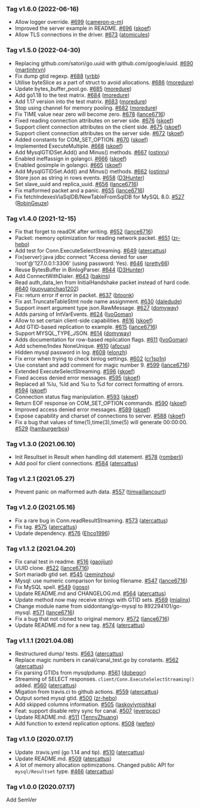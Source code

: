 ### Tag v1.6.0 (2022-06-16)
* Allow logger override. [#699](https://github.com/892294101/go-mysql/pull/699) ([cameron-p-m](https://github.com/cameron-p-m))
* Improved the server example in README. [#696](https://github.com/892294101/go-mysql/pull/696) ([skoef](https://github.com/skoef))
* Allow TLS connections in the driver. [#673](https://github.com/892294101/go-mysql/pull/673) ([atomicules](https://github.com/atomicules))

### Tag v1.5.0 (2022-04-30)
* Replacing github.com/satori/go.uuid with github.com/google/uuid. [#690](https://github.com/892294101/go-mysql/pull/690) ([martinhrvn](https://github.com/martinhrvn))
* Fix dump gtid regexp. [#688](https://github.com/892294101/go-mysql/pull/688) ([yrbb](https://github.com/yrbb))
* Utilise byteSlice as a part of struct to avoid allocations. [#686](https://github.com/892294101/go-mysql/pull/686) ([moredure](https://github.com/moredure))
* Update bytes_buffer_pool.go. [#685](https://github.com/892294101/go-mysql/pull/685) ([moredure](https://github.com/moredure))
* Add go1.18 to the test matrix. [#684](https://github.com/892294101/go-mysql/pull/684) ([moredure](https://github.com/moredure))
* Add 1.17 version into the test matrix. [#683](https://github.com/892294101/go-mysql/pull/683) ([moredure](https://github.com/moredure))
* Stop using channel for memory pooling. [#682](https://github.com/892294101/go-mysql/pull/682) ([moredure](https://github.com/moredure))
* Fix TIME value near zero will become zero. [#678](https://github.com/892294101/go-mysql/pull/678) ([lance6716](https://github.com/lance6716))
* Fixed reading connection attributes on server side. [#676](https://github.com/892294101/go-mysql/pull/676) ([skoef](https://github.com/skoef))
* Support client connection attributes on the client side. [#675](https://github.com/892294101/go-mysql/pull/675) ([skoef](https://github.com/skoef))
* Support client connection attributes on the server side. [#672](https://github.com/892294101/go-mysql/pull/672) ([skoef](https://github.com/skoef))
* Added constants for COM_SET_OPTION. [#670](https://github.com/892294101/go-mysql/pull/670) ([skoef](https://github.com/skoef))
* Implemented ExecuteMultiple. [#668](https://github.com/892294101/go-mysql/pull/668) ([skoef](https://github.com/skoef))
* Add MysqlGTIDSet.Add() and Minus() methods. [#667](https://github.com/892294101/go-mysql/pull/667) ([ostinru](https://github.com/ostinru))
* Enabled ineffassign in golangci. [#666](https://github.com/892294101/go-mysql/pull/666) ([skoef](https://github.com/skoef))
* Enabled gosimple in golangci. [#665](https://github.com/892294101/go-mysql/pull/665) ([skoef](https://github.com/skoef))
* Add MysqlGTIDSet.Add() and Minus() methods. [#662](https://github.com/892294101/go-mysql/pull/662) ([ostinru](https://github.com/ostinru))
* Store json as string in rows events. [#658](https://github.com/892294101/go-mysql/pull/658) ([D3Hunter](https://github.com/D3Hunter))
* Set slave_uuid and replica_uuid. [#656](https://github.com/892294101/go-mysql/pull/656) ([lance6716](https://github.com/lance6716))
* Fix malformed packet and a panic. [#655](https://github.com/892294101/go-mysql/pull/655) ([lance6716](https://github.com/lance6716))
* Fix fetchIndexesViaSqlDB/NewTableFromSqlDB for MySQL 8.0. [#527](https://github.com/892294101/go-mysql/pull/527) ([RobinGeuze](https://github.com/RobinGeuze))

### Tag v1.4.0 (2021-12-15)
* Fix that forget to readOK after writing. [#652](https://github.com/892294101/go-mysql/pull/652) ([lance6716](https://github.com/lance6716))
* Packet: memory optimization for reading network packet. [#651](https://github.com/892294101/go-mysql/pull/651) ([zr-hebo](https://github.com/zr-hebo))
* Add test for Conn.ExecuteSelectStreaming. [#649](https://github.com/892294101/go-mysql/pull/649) ([atercattus](https://github.com/atercattus))
* Fix(server):java jdbc connect "Access denied for user 'root'@'127.0.0.1:3306' (using password: Yes). [#646](https://github.com/892294101/go-mysql/pull/646) ([pretty66](https://github.com/pretty66))
* Reuse BytesBuffer in BinlogParser. [#644](https://github.com/892294101/go-mysql/pull/644) ([D3Hunter](https://github.com/D3Hunter))
* Add ConnectWithDialer. [#643](https://github.com/892294101/go-mysql/pull/643) ([bakins](https://github.com/bakins))
* Read auth_data_len from InitialHandshake packet instead of hard code. [#640](https://github.com/892294101/go-mysql/pull/640) ([guoyuanchao1202](https://github.com/guoyuanchao1202))
* Fix: return error if error in packet. [#637](https://github.com/892294101/go-mysql/pull/637) ([btoonk](https://github.com/btoonk))
* Fix ast.TruncateTableStmt node name assignment. [#630](https://github.com/892294101/go-mysql/pull/630) ([daledude](https://github.com/daledude))
* Support insert argument type json.RawMessage. [#627](https://github.com/892294101/go-mysql/pull/627) ([domyway](https://github.com/domyway))
* Adds parsing of IntVarEvents. [#624](https://github.com/892294101/go-mysql/pull/624) ([IvoGoman](https://github.com/IvoGoman))
* Allow to set certain client-side capabilities. [#616](https://github.com/892294101/go-mysql/pull/616) ([skoef](https://github.com/skoef))
* Add GTID-based replication to example. [#615](https://github.com/892294101/go-mysql/pull/615) ([lance6716](https://github.com/lance6716))
* Support MYSQL_TYPE_JSON. [#614](https://github.com/892294101/go-mysql/pull/614) ([domyway](https://github.com/domyway))
* Adds documentation for row-based replication flags. [#611](https://github.com/892294101/go-mysql/pull/611) ([IvoGoman](https://github.com/IvoGoman))
* Add scheme/Index NoneUnique. [#610](https://github.com/892294101/go-mysql/pull/610) ([afocus](https://github.com/afocus))
* Hidden mysql password in log. [#608](https://github.com/892294101/go-mysql/pull/608) ([elonzh](https://github.com/elonzh))
* Fix error when trying to check binlog settings. [#602](https://github.com/892294101/go-mysql/pull/602) ([cr1sp1n](https://github.com/cr1sp1n))
* Use constant and add comment for magic number 9. [#599](https://github.com/892294101/go-mysql/pull/599) ([lance6716](https://github.com/lance6716))
* Extended ExecuteSelectStreaming. [#596](https://github.com/892294101/go-mysql/pull/596) ([skoef](https://github.com/skoef))
* Fixed access denied error messages. [#595](https://github.com/892294101/go-mysql/pull/595) ([skoef](https://github.com/skoef))
* Replaced all %lu, %ld and %u to %d for correct formatting of errors. [#594](https://github.com/892294101/go-mysql/pull/594) ([skoef](https://github.com/skoef))
* Connection status flag manipulation. [#593](https://github.com/892294101/go-mysql/pull/593) ([skoef](https://github.com/skoef))
* Return EOF response on COM_SET_OPTION commands. [#590](https://github.com/892294101/go-mysql/pull/590) ([skoef](https://github.com/skoef))
* Improved access denied error messages. [#589](https://github.com/892294101/go-mysql/pull/589) ([skoef](https://github.com/skoef))
* Expose capability and charset of connections to server. [#588](https://github.com/892294101/go-mysql/pull/588) ([skoef](https://github.com/skoef))
* Fix a bug that values of time(1),time(3),time(5) will generate 00:00:00. [#529](https://github.com/892294101/go-mysql/pull/529) ([hamburgerbox](https://github.com/hamburgerbox))

### Tag v1.3.0 (2021.06.10)
* Init Resultset in Result when handling ddl statement. [#578](https://github.com/892294101/go-mysql/pull/578) ([romberli](https://github.com/romberli))
* Add pool for client connections. [#584](https://github.com/892294101/go-mysql/pull/584) ([atercattus](https://github.com/atercattus))

### Tag v1.2.1 (2021.05.27)
* Prevent panic on malformed auth data. [#557](https://github.com/892294101/go-mysql/pull/557) ([timvaillancourt](https://github.com/timvaillancourt))

### Tag v1.2.0 (2021.05.16)
* Fix a rare bug in Conn.readResultStreaming. [#573](https://github.com/892294101/go-mysql/pull/573) ([atercattus](https://github.com/atercattus))
* Fix tag. [#575](https://github.com/892294101/go-mysql/pull/575) ([atercattus](https://github.com/atercattus))
* Update dependency. [#576](https://github.com/892294101/go-mysql/pull/576) ([Ehco1996](https://github.com/Ehco1996))

### Tag v1.1.2 (2021.04.20)
* Fix canal test in readme. [#516](https://github.com/892294101/go-mysql/pull/516) ([gaojijun](https://github.com/gaojijun))
* UUID clone. [#522](https://github.com/892294101/go-mysql/pull/522) ([lance6716](https://github.com/lance6716))
* Sort mariadb gtid set. [#545](https://github.com/892294101/go-mysql/pull/545) ([zeminzhou](https://github.com/zeminzhou))
* Mysql: use numeric comparison for binlog filename. [#547](https://github.com/892294101/go-mysql/pull/547) ([lance6716](https://github.com/lance6716))
* Fix MySQL spell. [#549](https://github.com/892294101/go-mysql/pull/549) ([igoso](https://github.com/igoso))
* Update README.md and CHANGELOG.md. [#564](https://github.com/892294101/go-mysql/pull/564) ([atercattus](https://github.com/atercattus))
* Update method now may receive strings with GTID sets. [#569](https://github.com/892294101/go-mysql/pull/569) ([mialinx](https://github.com/mialinx))
* Change module name from siddontang/go-mysql to 892294101/go-mysql. [#571](https://github.com/892294101/go-mysql/pull/571) ([lance6716](https://github.com/lance6716))
* Fix a bug that not cloned to original memory. [#572](https://github.com/892294101/go-mysql/pull/572) ([lance6716](https://github.com/lance6716))
* Update README.md for a new tag. [#574](https://github.com/892294101/go-mysql/pull/574) ([atercattus](https://github.com/atercattus))

### Tag v1.1.1 (2021.04.08)
* Restructured dump/ tests. [#563](https://github.com/892294101/go-mysql/pull/563) ([atercattus](https://github.com/atercattus))
* Replace magic numbers in canal/canal_test.go by constants. [#562](https://github.com/892294101/go-mysql/pull/562) ([atercattus](https://github.com/atercattus))
* Fix parsing GTIDs from mysqlpdump. [#561](https://github.com/892294101/go-mysql/pull/561) ([dobegor](https://github.com/dobegor))
* Streaming of SELECT responses. `client/Conn.ExecuteSelectStreaming()` added. [#560](https://github.com/892294101/go-mysql/pull/560) ([atercattus](https://github.com/atercattus))
* Migation from travis.ci to github actions. [#559](https://github.com/892294101/go-mysql/pull/559) ([atercattus](https://github.com/atercattus))
* Output sorted mysql gtid. [#500](https://github.com/892294101/go-mysql/pull/500) ([zr-hebo](https://github.com/zr-hebo))
* Add skipped columns information. [#505](https://github.com/892294101/go-mysql/pull/505) ([laskoviymishka](https://github.com/laskoviymishka))
* Feat: support disable retry sync for canal. [#507](https://github.com/892294101/go-mysql/pull/507) ([everpcpc](https://github.com/everpcpc))
* Update README.md. [#511](https://github.com/892294101/go-mysql/pull/511) ([TennyZhuang](https://github.com/TennyZhuang))
* Add function to extend replication options. [#508](https://github.com/892294101/go-mysql/pull/508) ([wefen](https://github.com/wefen))

### Tag v1.1.0 (2020.07.17)
* Update .travis.yml (go 1.14 and tip). [#510](https://github.com/892294101/go-mysql/pull/510) ([atercattus](https://github.com/atercattus))
* Update README.md. [#509](https://github.com/892294101/go-mysql/pull/509) ([atercattus](https://github.com/atercattus))
* A lot of memory allocation optimizations. Changed public API for `mysql/Resultset` type. [#466](https://github.com/892294101/go-mysql/pull/466) ([atercattus](https://github.com/atercattus))

### Tag v1.0.0 (2020.07.17)
Add SemVer
